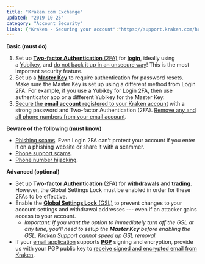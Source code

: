 ```yaml
---
title: "Kraken.com Exchange"
updated: "2019-10-25"
category: "Account Security"
links: {"Kraken - Securing your account":"https://support.kraken.com/hc/en-us/articles/201396837-Securing-your-account"}
---
```


**Basic (must do)**

1.  Set up [**Two-factor Authentication** (2FA)](https://support.kraken.com/hc/en-us/articles/360000426923) for [**login**](https://support.kraken.com/hc/en-us/articles/360000911823-How-does-Two-factor-Authentication-2FA-for-login-work-), ideally using a [Yubikey](https://support.kraken.com/hc/en-us/articles/360000444186-What-is-a-Yubikey-), and [do not back it up in an unsecure way](https://support.kraken.com/hc/en-us/articles/360001486466-How-to-find-the-backup-code-for-authenticator-app-2FA)! This is the most important security feature. 
2.  Set up a [**Master Key**](https://support.kraken.com/hc/en-us/articles/360000444923) to require authentication for password resets. Make sure the Master Key is set up using a different method from Login 2FA. For example, if you use a Yubikey for Login 2FA, then use authenticator app or a different Yubikey for the Master Key.
3.  [Secure the **email account** registered to your Kraken account](https://support.kraken.com/hc/en-us/articles/360021870651) with a strong password and Two-factor Authentication (2FA). [Remove any and all phone numbers from your email account](https://blog.kraken.com/post/219/security-advisory-mobile-phones/).

**Beware of the following (must know)**

-   [Phishing scams](https://support.kraken.com/hc/en-us/articles/115012482687-Beware-of-phishing-scams). Even Login 2FA can't protect your account if you enter it on a phishing website or share it with a scammer.
-   [Phone support scams](https://support.kraken.com/hc/en-us/articles/115012482487-Beware-of-phone-scams).
-   [Phone number hijacking](https://blog.kraken.com/post/219/security-advisory-mobile-phones/). 

**Advanced (optional)**

-   Set up **Two-factor Authentication** (2FA) for [**withdrawals**](https://support.kraken.com/hc/en-us/articles/360000911763-How-does-two-factor-authentication-2FA-for-Deposits-Withdrawals-work-) and [**trading**](https://support.kraken.com/hc/en-us/articles/360000911503-How-does-Two-factor-Authentication-2FA-for-Trading-work-). However, the Global Settings Lock must be enabled in order for these 2FAs to be effective.
-   Enable the [**Global Settings Lock** (GSL)](https://support.kraken.com/hc/en-us/articles/201396877) to prevent changes to your account settings and withdrawal addresses --- even if an attacker gains access to your account.
    - *Important: If you want the option to immediately turn off the GSL at any time, you'll need to setup the **Master Key** before enabling the GSL. Kraken Support cannot speed up GSL removal.*
-   If your [email application](https://support.kraken.com/hc/en-us/articles/203058116-How-do-I-set-up-PGP-GPG-encryption-for-my-email-) supports **[PGP](https://support.kraken.com/hc/articles/201648223-What-is-PGP-encryption-)** signing and encryption, provide us with your PGP public key to [receive signed and encrypted email from Kraken](https://support.kraken.com/hc/en-us/articles/360024331812-How-do-I-receive-PGP-GPG-encrypted-emails-from-Kraken-).
